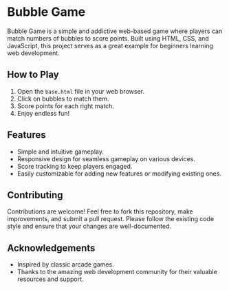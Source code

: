 # Bubble Game

Bubble Game is a simple and addictive web-based game where players can match numbers of bubbles to score points. Built using HTML, CSS, and JavaScript, this project serves as a great example for beginners learning web development.

## How to Play
1. Open the `base.html` file in your web browser.
2. Click on bubbles to match them.
3. Score points for each right match.
4. Enjoy endless fun!

## Features
- Simple and intuitive gameplay.
- Responsive design for seamless gameplay on various devices.
- Score tracking to keep players engaged.
- Easily customizable for adding new features or modifying existing ones.

## Contributing
Contributions are welcome! Feel free to fork this repository, make improvements, and submit a pull request. Please follow the existing code style and ensure that your changes are well-documented.

## Acknowledgements
- Inspired by classic arcade games.
- Thanks to the amazing web development community for their valuable resources and support.

